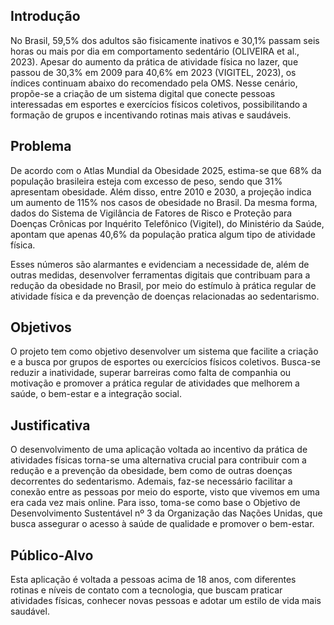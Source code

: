 ## Introdução

No Brasil, 59,5% dos adultos são fisicamente inativos e 30,1% passam seis horas ou mais por dia em comportamento sedentário (OLIVEIRA et al., 2023). Apesar do aumento da prática de atividade física no lazer, que passou de 30,3% em 2009 para 40,6% em 2023 (VIGITEL, 2023), os índices continuam abaixo do recomendado pela OMS. Nesse cenário, propõe-se a criação de um sistema digital que conecte pessoas interessadas em esportes e exercícios físicos coletivos, possibilitando a formação de grupos e incentivando rotinas mais ativas e saudáveis.

## Problema

De acordo com o Atlas Mundial da Obesidade 2025, estima-se que 68% da população brasileira esteja com excesso de peso, sendo que 31% apresentam obesidade. Além disso, entre 2010 e 2030, a projeção indica um aumento de 115% nos casos de obesidade no Brasil. Da mesma forma, dados do Sistema de Vigilância de Fatores de Risco e Proteção para Doenças Crônicas por Inquérito Telefônico (Vigitel), do Ministério da Saúde, apontam que apenas 40,6% da população pratica algum tipo de atividade física.

Esses números são alarmantes e evidenciam a necessidade de, além de outras medidas, desenvolver ferramentas digitais que contribuam para a redução da obesidade no Brasil, por meio do estímulo à prática regular de atividade física e da prevenção de doenças relacionadas ao sedentarismo.

## Objetivos

O projeto tem como objetivo desenvolver um sistema que facilite a criação e a busca por grupos de esportes ou exercícios físicos coletivos. Busca-se reduzir a inatividade, superar barreiras como falta de companhia ou motivação e promover a prática regular de atividades que melhorem a saúde, o bem-estar e a integração social.

## Justificativa

O desenvolvimento de uma aplicação voltada ao incentivo da prática de atividades físicas torna-se uma alternativa crucial para contribuir com a redução e a prevenção da obesidade, bem como de outras doenças decorrentes do sedentarismo. Ademais, faz-se necessário facilitar a conexão entre as pessoas por meio do esporte, visto que vivemos em uma era cada vez mais online. Para isso, toma-se como base o Objetivo de Desenvolvimento Sustentável nº 3 da Organização das Nações Unidas, que busca assegurar o acesso à saúde de qualidade e promover o bem-estar.

## Público-Alvo

Esta aplicação é voltada a pessoas acima de 18 anos, com diferentes rotinas e níveis de contato com a tecnologia, que buscam praticar atividades físicas, conhecer novas pessoas e adotar um estilo de vida mais saudável.
